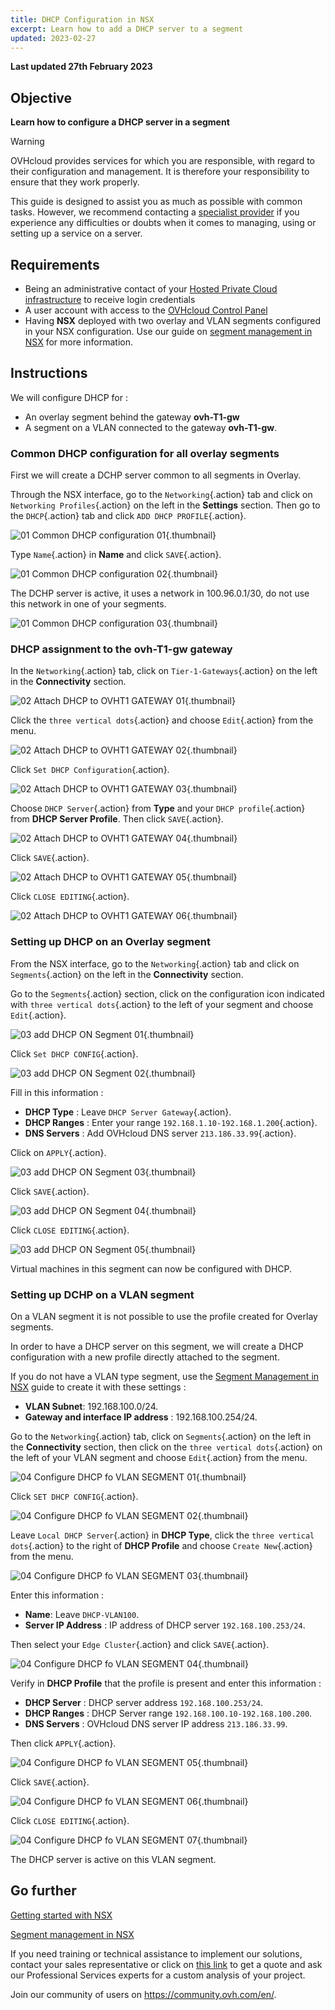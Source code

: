 ```yaml
---
title: DHCP Configuration in NSX
excerpt: Learn how to add a DHCP server to a segment
updated: 2023-02-27
---
```


**Last updated 27th February 2023**

## Objective

**Learn how to configure a DHCP server in a segment**

> [!warning]
> OVHcloud provides services for which you are responsible, with regard to their configuration and management. It is therefore your responsibility to ensure that they work properly.
>
> This guide is designed to assist you as much as possible with common tasks. However, we recommend contacting a [specialist provider](https://partner.ovhcloud.com/en-au/directory/) if you experience any difficulties or doubts when it comes to managing, using or setting up a service on a server.
>

## Requirements

- Being an administrative contact of your [Hosted Private Cloud infrastructure](https://www.ovhcloud.com/en-au/enterprise/products/hosted-private-cloud/) to receive login credentials
- A user account with access to the [OVHcloud Control Panel](https://ca.ovh.com/auth/?action=gotomanager&from=https://www.ovh.com.au/&ovhSubsidiary=au)
- Having **NSX** deployed with two overlay and VLAN segments configured in your NSX configuration. Use our guide on [segment management in NSX](/pages/cloud/private-cloud/nsx-02-segment-management) for more information.

## Instructions

We will configure DHCP for : 

- An overlay segment behind the gateway **ovh-T1-gw** 
- A segment on a VLAN connected to the gateway **ovh-T1-gw**.

### Common DHCP configuration for all overlay segments

First we will create a DCHP server common to all segments in Overlay.

Through the NSX interface, go to the `Networking`{.action} tab and click on `Networking Profiles`{.action} on the left in the **Settings** section. Then go to the `DHCP`{.action} tab and click `ADD DHCP PROFILE`{.action}.

![01 Common DHCP configuration 01](images/01-common-dhcp-configuration01.png){.thumbnail}

Type `Name`{.action} in **Name** and click `SAVE`{.action}.

![01 Common DHCP configuration 02](images/01-common-dhcp-configuration02.png){.thumbnail}

The DCHP server is active, it uses a network in 100.96.0.1/30, do not use this network in one of your segments.

![01 Common DHCP configuration 03](images/01-common-dhcp-configuration03.png){.thumbnail}

### DHCP assignment to the ovh-T1-gw gateway

In the `Networking`{.action} tab, click on `Tier-1-Gateways`{.action} on the left in the **Connectivity** section.

![02 Attach DHCP to OVHT1 GATEWAY 01](images/02-attach-dhcp-to-ovht1-gateway01.png){.thumbnail}

Click the `three vertical dots`{.action} and choose `Edit`{.action} from the menu.

![02 Attach DHCP to OVHT1 GATEWAY 02](images/02-attach-dhcp-to-ovht1-gateway02.png){.thumbnail}

Click `Set DHCP Configuration`{.action}.

![02 Attach DHCP to OVHT1 GATEWAY 03](images/02-attach-dhcp-to-ovht1-gateway03.png){.thumbnail}

Choose `DHCP Server`{.action} from **Type** and your `DHCP profile`{.action} from **DHCP Server Profile**. Then click `SAVE`{.action}.

![02 Attach DHCP to OVHT1 GATEWAY 04](images/02-attach-dhcp-to-ovht1-gateway04.png){.thumbnail}

Click `SAVE`{.action}.

![02 Attach DHCP to OVHT1 GATEWAY 05](images/02-attach-dhcp-to-ovht1-gateway05.png){.thumbnail}

Click `CLOSE EDITING`{.action}.

![02 Attach DHCP to OVHT1 GATEWAY 06](images/02-attach-dhcp-to-ovht1-gateway06.png){.thumbnail}

### Setting up DHCP on an Overlay segment

From the NSX interface, go to the `Networking`{.action} tab and click on `Segments`{.action} on the left in the **Connectivity** section.

Go to the `Segments`{.action} section, click on the configuration icon indicated with `three vertical dots`{.action} to the left of your segment and choose `Edit`{.action}.

![03 add DHCP ON Segment 01](images/03-configure-dhcp-overlay-segment01.png){.thumbnail}

Click `Set DHCP CONFIG`{.action}.

![03 add DHCP ON Segment 02](images/03-configure-dhcp-overlay-segment02.png){.thumbnail}

Fill in this information :

- **DHCP Type** : Leave `DHCP Server Gateway`{.action}.
- **DHCP Ranges** : Enter your range `192.168.1.10-192.168.1.200`{.action}.
- **DNS Servers** : Add OVHcloud DNS server `213.186.33.99`{.action}.

Click on `APPLY`{.action}.

![03 add DHCP ON Segment 03](images/03-configure-dhcp-overlay-segment03.png){.thumbnail}

Click `SAVE`{.action}.

![03 add DHCP ON Segment 04](images/03-configure-dhcp-overlay-segment04.png){.thumbnail}

Click `CLOSE EDITING`{.action}.

![03 add DHCP ON Segment 05](images/03-configure-dhcp-overlay-segment05.png){.thumbnail}

Virtual machines in this segment can now be configured with DHCP.

### Setting up DCHP on a VLAN segment

On a VLAN segment it is not possible to use the profile created for Overlay segments.

In order to have a DHCP server on this segment, we will create a DHCP configuration with a new profile directly attached to the segment.

If you do not have a VLAN type segment, use the [Segment Management in NSX](/pages/cloud/private-cloud/nsx-02-segment-management) guide to create it with these settings :

- **VLAN Subnet**: 192.168.100.0/24.
- **Gateway and interface IP address** : 192.168.100.254/24.

Go to the `Networking`{.action} tab, click on `Segments`{.action} on the left in the **Connectivity** section, then click on the `three vertical dots`{.action} on the left of your VLAN segment and choose `Edit`{.action} from the menu.

![04 Configure DHCP fo VLAN SEGMENT 01](images/04-configure-dhcp-for-vlan-segment-01.png){.thumbnail} 

Click `SET DHCP CONFIG`{.action}.

![04 Configure DHCP fo VLAN SEGMENT 02](images/04-configure-dhcp-for-vlan-segment-02.png){.thumbnail} 

Leave `Local DHCP Server`{.action} in **DHCP Type**, click the `three vertical dots`{.action} to the right of **DHCP Profile** and choose `Create New`{.action} from the menu.

![04 Configure DHCP fo VLAN SEGMENT 03](images/04-configure-dhcp-for-vlan-segment-03.png){.thumbnail}

Enter this information :

- **Name**: Leave `DHCP-VLAN100`.
- **Server IP Address** : IP address of DHCP server `192.168.100.253/24`.

Then select your `Edge Cluster`{.action} and click `SAVE`{.action}.

![04 Configure DHCP fo VLAN SEGMENT 04](images/04-configure-dhcp-for-vlan-segment-04.png){.thumbnail}

Verify in **DHCP Profile** that the profile is present and enter this information :

- **DHCP Server** : DHCP server address `192.168.100.253/24`.
- **DHCP Ranges** : DHCP Server range `192.168.100.10-192.168.100.200`.
- **DNS Servers** : OVHcloud DNS server IP address `213.186.33.99`.

Then click `APPLY`{.action}.

![04 Configure DHCP fo VLAN SEGMENT 05](images/04-configure-dhcp-for-vlan-segment-05.png){.thumbnail}

Click `SAVE`{.action}.

![04 Configure DHCP fo VLAN SEGMENT 06](images/04-configure-dhcp-for-vlan-segment-06.png){.thumbnail}

Click `CLOSE EDITING`{.action}.

![04 Configure DHCP fo VLAN SEGMENT 07](images/04-configure-dhcp-for-vlan-segment-07.png){.thumbnail}

The DHCP server is active on this VLAN segment.

## Go further <a name="gofurther"></a>

[Getting started with NSX](/pages/cloud/private-cloud/nsx-01-first-steps)

[Segment management in NSX](/pages/cloud/private-cloud/nsx-02-segment-management)

If you need training or technical assistance to implement our solutions, contact your sales representative or click on [this link](https://www.ovhcloud.com/en-au/professional-services/) to get a quote and ask our Professional Services experts for a custom analysis of your project.

Join our community of users on <https://community.ovh.com/en/>.
